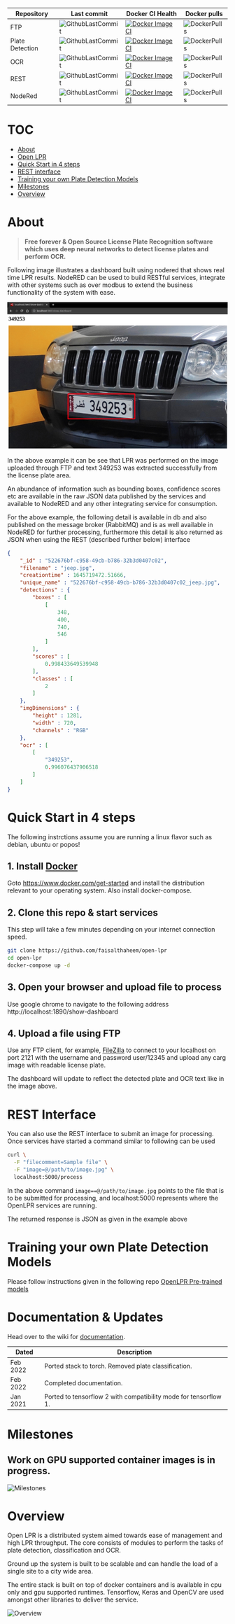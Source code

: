 |Repository|Last commit|Docker CI Health|Docker pulls|
|---|---|---|---|
|FTP|![GithubLastCommit](https://img.shields.io/github/last-commit/faisalthaheem/open-lpr-ftp)|[![Docker Image CI](https://github.com/faisalthaheem/open-lpr-ftp/actions/workflows/docker-publish.yml/badge.svg)](https://github.com/faisalthaheem/open-lpr-ftp/actions/workflows/docker-publish.yml)|![DockerPulls](https://img.shields.io/docker/pulls/faisalthaheem/open-lpr-ftp)|
|Plate Detection|![GithubLastCommit](https://img.shields.io/github/last-commit/faisalthaheem/open-lpr-plate-detection)|[![Docker Image CI](https://github.com/faisalthaheem/open-lpr-plate-detection/actions/workflows/docker-image.yml/badge.svg)](https://github.com/faisalthaheem/open-lpr-plate-detection/actions/workflows/docker-image.yml)|![DockerPulls](https://img.shields.io/docker/pulls/faisalthaheem/open-lpr-plate-detection)|
|OCR|![GithubLastCommit](https://img.shields.io/github/last-commit/faisalthaheem/open-lpr-ocr)|[![Docker Image CI](https://github.com/faisalthaheem/open-lpr-ocr/actions/workflows/docker-image.yml/badge.svg)](https://github.com/faisalthaheem/open-lpr-ocr/actions/workflows/docker-image.yml)|![DockerPulls](https://img.shields.io/docker/pulls/faisalthaheem/open-lpr-ocr)|
|REST|![GithubLastCommit](https://img.shields.io/github/last-commit/faisalthaheem/open-lpr-rest)|[![Docker Image CI](https://github.com/faisalthaheem/open-lpr-rest/actions/workflows/docker-image.yml/badge.svg)](https://github.com/faisalthaheem/open-lpr-rest/actions/workflows/docker-image.yml)|![DockerPulls](https://img.shields.io/docker/pulls/faisalthaheem/open-lpr-rest)|
|NodeRed|![GithubLastCommit](https://img.shields.io/github/last-commit/faisalthaheem/open-lpr-nodered)|[![Docker Image CI](https://github.com/faisalthaheem/open-lpr-nodered/actions/workflows/docker-image.yml/badge.svg)](https://github.com/faisalthaheem/open-lpr-nodered/actions/workflows/docker-image.yml)|![DockerPulls](https://img.shields.io/docker/pulls/faisalthaheem/open-lpr-nodered)|

# TOC
- [About](https://github.com/faisalthaheem/open-lpr#about)
- [Open LPR](https://github.com/faisalthaheem/open-lpr#about)
- [Quick Start in 4 steps](https://github.com/faisalthaheem/open-lpr#quick-start-in-4-steps)
- [REST interface](https://github.com/faisalthaheem/open-lpr#rest-interface)
- [Training your own Plate Detection Models](https://github.com/faisalthaheem/open-lpr#training-your-own-plate-detection-models)
- [Milestones](https://github.com/faisalthaheem/open-lpr#milestones)
- [Overview](https://github.com/faisalthaheem/open-lpr#overview)

# About

> **Free forever & Open Source License Plate Recognition software which uses deep neural networks to detect license plates and perform OCR.**

Following image illustrates a dashboard built using nodered that shows real time LPR results. NodeRED can be used to build RESTful services, integrate with other systems such as over modbus to extend the business functionality of the system with ease.

![In Action | LPR Performed on an image and results displayed in NodeRED Dashboard](docs/jeep-lpr.png?raw=true)

In the above example it can be see that LPR was performed on the image uploaded through FTP and text 349253 was extracted successfully from the license plate area.

An abundance of information such as bounding boxes, confidence scores etc are available in the raw JSON data published by the services and available to NodeRED and any other integrating service for consumption.
 
 For the above example, the following detail is available in db and also published on the message broker (RabbitMQ) and is as well available in NodeRED for further processing, furthermore this detail is also returned as JSON when using the REST (described further below) interface

```json
{
    "_id" : "522676bf-c958-49cb-b786-32b3d0407c02",
    "filename" : "jeep.jpg",
    "creationtime" : 1645719472.51666,
    "unique_name" : "522676bf-c958-49cb-b786-32b3d0407c02_jeep.jpg",
    "detections" : {
        "boxes" : [ 
            [ 
                348, 
                400, 
                740, 
                546
            ]
        ],
        "scores" : [ 
            0.998433649539948
        ],
        "classes" : [ 
            2
        ]
    },
    "imgDimensions" : {
        "height" : 1281,
        "width" : 720,
        "channels" : "RGB"
    },
    "ocr" : [ 
        [ 
            "349253", 
            0.996076437906518
        ]
    ]
}
```

# Quick Start in 4 steps

The following instrctions assume you are running a linux flavor such as debian, ubuntu or popos!

## 1. Install [Docker](https://www.docker.com/get-started)
Goto https://www.docker.com/get-started and install the distribution relevant to your operating system.
Also install docker-compose.

## 2. Clone this repo & start services
This step will take a few minutes depending on your internet connection speed.

```bash
git clone https://github.com/faisalthaheem/open-lpr
cd open-lpr
docker-compose up -d
```
## 3. Open your browser and upload file to process

Use google chrome to navigate to the following address
http://localhost:1890/show-dashboard

## 4. Upload a file using FTP

Use any FTP client, for example, [FileZilla](https://filezilla-project.org/) to connect to your localhost on port 2121 with the username and password user/12345 and upload any carg image with readable license plate.

The dashboard will update to reflect the detected plate and OCR text like in the image above.

# REST Interface

You can also use the REST interface to submit an image for processing. Once services have started a command similar to following can be used
```bash
curl \
  -F "filecomment=Sample file" \
  -F "image=@/path/to/image.jpg" \
  localhost:5000/process
```

In the above command `image==@/path/to/image.jpg` points to the file that is to be submitted for processing, and localhost:5000 represents where the OpenLPR services are running.

The returned response is JSON as given in the example above

# Training your own Plate Detection Models
Please follow instructions given in the following repo
[OpenLPR Pre-trained models](https://github.com/faisalthaheem/open-lpr-pretrained-models)

# Documentation & Updates
Head over to the wiki for [documentation](https://github.com/faisalthaheem/open-lpr/wiki/Documentation).

Dated|Description
---|---
Feb 2022|Ported stack to torch. Removed plate classification.
Feb 2022|Completed documentation.
Jan 2021|Ported to tensorflow 2 with compatibility mode for tensorflow 1.
 
# Milestones
 

## Work on GPU supported container images is in progress.

![Milestones](https://raw.githack.com/faisalthaheem/open-lpr/master/docs/Milestones.png)

# Overview

Open LPR is a distributed system aimed towards ease of management and high LPR throughput. The core consists of modules to perform the tasks of plate detection, classification and OCR.

Ground up the system is built to be scalable and can handle the load of a single site to a city wide area.

The entire stack is built on top of docker containers and is available in cpu only and gpu supported runtimes.
Tensorflow, Keras and OpenCV are used amongst other libraries to deliver the service.

![Overview](https://rawcdn.githack.com/faisalthaheem/open-lpr/b701dd0df6278ee4209c5671af3b345d096bfe62/docs/overview-v2.png)
